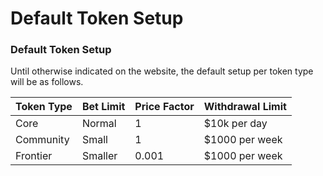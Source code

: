 # Default Token Setup

### Default Token Setup

Until otherwise indicated on the website, the default setup per token type will be as follows.

| Token Type | Bet Limit | Price Factor | Withdrawal Limit |
| ---------- | --------- | ------------ | ---------------- |
| Core       | Normal    | 1            | $10k per day     |
| Community  | Small     | 1            | $1000 per week   |
| Frontier   | Smaller   | 0.001        | $1000 per week   |

